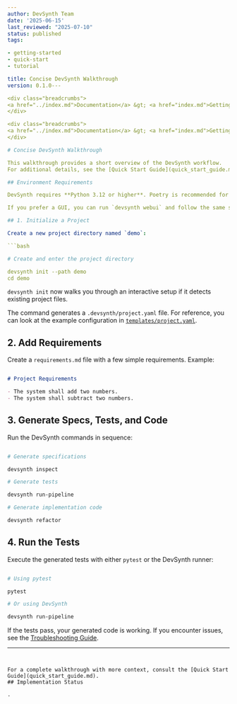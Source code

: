```yaml
---
author: DevSynth Team
date: '2025-06-15'
last_reviewed: "2025-07-10"
status: published
tags:

- getting-started
- quick-start
- tutorial

title: Concise DevSynth Walkthrough
version: 0.1.0---

<div class="breadcrumbs">
<a href="../index.md">Documentation</a> &gt; <a href="index.md">Getting Started</a> &gt; Concise DevSynth Walkthrough
</div>

<div class="breadcrumbs">
<a href="../index.md">Documentation</a> &gt; <a href="index.md">Getting Started</a> &gt; Concise DevSynth Walkthrough
</div>

# Concise DevSynth Walkthrough

This walkthrough provides a short overview of the DevSynth workflow.
For additional details, see the [Quick Start Guide](quick_start_guide.md).

## Environment Requirements

DevSynth requires **Python 3.12 or higher**. Poetry is recommended for managing dependencies.

If you prefer a GUI, you can run `devsynth webui` and follow the same steps using the WebUI pages.

## 1. Initialize a Project

Create a new project directory named `demo`:

```bash

# Create and enter the project directory

devsynth init --path demo
cd demo
```

`devsynth init` now walks you through an interactive setup if it detects existing project files.

The command generates a `.devsynth/project.yaml` file. For reference, you can look at the example configuration in [`templates/project.yaml`](../../templates/project.yaml).

## 2. Add Requirements

Create a `requirements.md` file with a few simple requirements. Example:

```markdown

# Project Requirements

- The system shall add two numbers.
- The system shall subtract two numbers.

```

## 3. Generate Specs, Tests, and Code

Run the DevSynth commands in sequence:

```bash

# Generate specifications

devsynth inspect

# Generate tests

devsynth run-pipeline

# Generate implementation code

devsynth refactor
```

## 4. Run the Tests

Execute the generated tests with either `pytest` or the DevSynth runner:

```bash

# Using pytest

pytest

# Or using DevSynth

devsynth run-pipeline
```

If the tests pass, your generated code is working. If you encounter issues, see the [Troubleshooting Guide](troubleshooting.md).

---
```


For a complete walkthrough with more context, consult the [Quick Start Guide](quick_start_guide.md).
## Implementation Status

.
